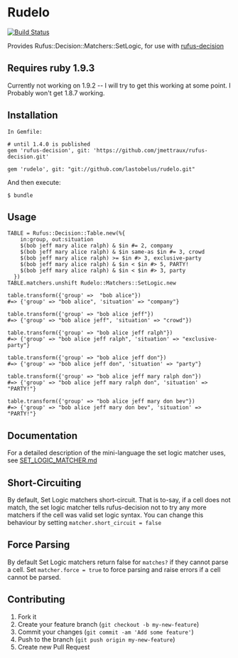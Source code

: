 # Rudelo
[![Build Status](https://travis-ci.org/lastobelus/rudelo.png)](https://travis-ci.org/lastobelus/rudelo)

Provides Rufus::Decision::Matchers::SetLogic, for use with [rufus-decision][1]

## Requires ruby 1.9.3
Currently not working on 1.9.2 -- I will try to get this working at some point. I Probably won't get 1.8.7 working.



## Installation

    In Gemfile:

    # until 1.4.0 is published
    gem 'rufus-decision', git: 'https://github.com/jmettraux/rufus-decision.git'

    gem 'rudelo', git: "git://github.com/lastobelus/rudelo.git"

And then execute:

    $ bundle

## Usage

    TABLE = Rufus::Decision::Table.new(%{
        in:group, out:situation
        $(bob jeff mary alice ralph) & $in #= 2, company
        $(bob jeff mary alice ralph) & $in same-as $in #= 3, crowd
        $(bob jeff mary alice ralph) >= $in #> 3, exclusive-party
        $(bob jeff mary alice ralph) & $in < $in #> 5, PARTY!
        $(bob jeff mary alice ralph) & $in < $in #> 3, party
      })
    TABLE.matchers.unshift Rudelo::Matchers::SetLogic.new

    table.transform({'group' =>  "bob alice"})
    #=> {'group' => "bob alice", 'situation' => "company"}

    table.transform({'group' => "bob alice jeff"})
    #=> {'group' => "bob alice jeff", 'situation' => "crowd"})

    table.transform({'group' => "bob alice jeff ralph"})
    #=> {'group' => "bob alice jeff ralph", 'situation' => "exclusive-party"}

    table.transform({'group' => "bob alice jeff don"})
    #=> {'group' => "bob alice jeff don", 'situation' => "party"}

    table.transform({'group' => "bob alice jeff mary ralph don"})
    #=> {'group' => "bob alice jeff mary ralph don", 'situation' => "PARTY!"}

    table.transform({'group' => "bob alice jeff mary don bev"})
    #=> {'group' => "bob alice jeff mary don bev", 'situation' => "PARTY!"}

## Documentation

For a detailed description of the mini-language the set logic matcher uses, see [SET_LOGIC_MATCHER.md][4]

## Short-Circuiting

By default, Set Logic matchers short-circuit. That is to-say, if a cell does not match, the set logic matcher tells rufus-decision not to try any more matchers if the cell was valid set logic syntax. You can change this behaviour by setting ```matcher.short_circuit = false```

## Force Parsing

By default Set Logic matchers return false for ```matches?``` if they cannot parse a cell. Set ```matcher.force = true``` to force parsing and raise errors if a cell cannot be parsed.

## Contributing

1. Fork it
2. Create your feature branch (`git checkout -b my-new-feature`)
3. Commit your changes (`git commit -am 'Add some feature'`)
4. Push to the branch (`git push origin my-new-feature`)
5. Create new Pull Request


[1]: https://github.com/jmettraux/rufus-decision
[2]: https://github.com/lastobelus/rufus-decision/tree/pluggable_matchers
[3]: https://github.com/lastobelus/rufus-decision
[4]: https://github.com/lastobelus/rudelo/tree/SET_LOGIC_MATCHER.md